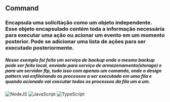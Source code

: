 ## Command

### Encapsula uma solicitação como um objeto independente. Esse objeto encapsulado contém toda a informação necessária para executar uma ação ou acionar um evento em um momento posterior. Pode se adicionar uma lista de ações para ser executado posteriormente.

##### Nesse exemplo foi feito um serviço de backup onde o mesmo backup pode ser feito local, enviado para serviço de armazenamento(storage) e para um servidor ftp, tudo isso com apenas um comando, onde o design pattern vai enfileirando os processos a ser executado em uma fila e quando acionado vai executar todos os processos da fila um a um.

![NodeJS](https://img.shields.io/badge/node.js-6DA55F?style=for-the-badge&logo=node.js&logoColor=white)
![JavaScript](https://img.shields.io/badge/JavaScript-F7DF1E?style=for-the-badge&logo=javascript&logoColor=black)
![TypeScript](https://img.shields.io/badge/TypeScript-007ACC?style=for-the-badge&logo=typescript&logoColor=white)
